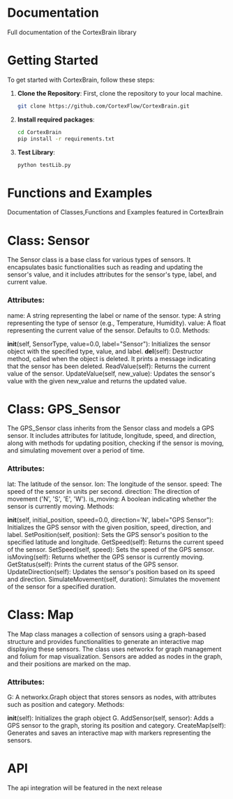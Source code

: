 # Documentation
Full documentation of the CortexBrain library
# Getting Started

To get started with CortexBrain, follow these steps:

1. **Clone the Repository**: First, clone the repository to your local machine.

   ```bash
   git clone https://github.com/CortexFlow/CortexBrain.git
    ```

2. **Install required packages**:

   ```bash
   cd CortexBrain
   pip install -r requirements.txt

3. **Test Library**:

   ```bash
   python testLib.py

# Functions and Examples
Documentation of Classes,Functions and Examples featured in CortexBrain 

# Class: Sensor
The Sensor class is a base class for various types of sensors. It encapsulates basic functionalities such as reading and updating the sensor's value, and it includes attributes for the sensor's type, label, and current value.


### Attributes:

name: A string representing the label or name of the sensor.
type: A string representing the type of sensor (e.g., Temperature, Humidity).
value: A float representing the current value of the sensor. Defaults to 0.0.
Methods:

__init__(self, SensorType, value=0.0, label="Sensor"): Initializes the sensor object with the specified type, value, and label.
__del__(self): Destructor method, called when the object is deleted. It prints a message indicating that the sensor has been deleted.
ReadValue(self): Returns the current value of the sensor.
UpdateValue(self, new_value): Updates the sensor's value with the given new_value and returns the updated value.

# Class: GPS_Sensor
The GPS_Sensor class inherits from the Sensor class and models a GPS sensor. It includes attributes for latitude, longitude, speed, and direction, along with methods for updating position, checking if the sensor is moving, and simulating movement over a period of time.

### Attributes:

lat: The latitude of the sensor.
lon: The longitude of the sensor.
speed: The speed of the sensor in units per second.
direction: The direction of movement ('N', 'S', 'E', 'W').
is_moving: A boolean indicating whether the sensor is currently moving.
Methods:

__init__(self, initial_position, speed=0.0, direction='N', label="GPS Sensor"): Initializes the GPS sensor with the given position, speed, direction, and label.
SetPosition(self, position): Sets the GPS sensor's position to the specified latitude and longitude.
GetSpeed(self): Returns the current speed of the sensor.
SetSpeed(self, speed): Sets the speed of the GPS sensor.
isMoving(self): Returns whether the GPS sensor is currently moving.
GetStatus(self): Prints the current status of the GPS sensor.
UpdateDirection(self): Updates the sensor's position based on its speed and direction.
SimulateMovement(self, duration): Simulates the movement of the sensor for a specified duration.

# Class: Map
The Map class manages a collection of sensors using a graph-based structure and provides functionalities to generate an interactive map displaying these sensors. The class uses networkx for graph management and folium for map visualization. Sensors are added as nodes in the graph, and their positions are marked on the map.

### Attributes:

G: A networkx.Graph object that stores sensors as nodes, with attributes such as position and category.
Methods:

__init__(self): Initializes the graph object G.
AddSensor(self, sensor): Adds a GPS sensor to the graph, storing its position and category.
CreateMap(self): Generates and saves an interactive map with markers representing the sensors.



# API
The api integration will be featured in the next release
